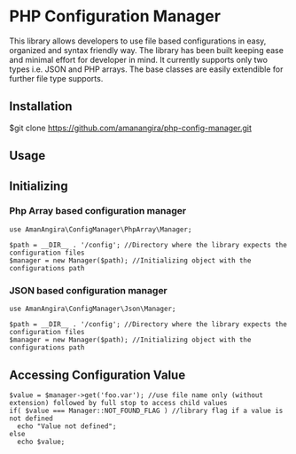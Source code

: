 # PHP Configuration Manager

This library allows developers to use file based configurations in easy, organized and syntax friendly way. The library has 
been built keeping ease and minimal effort for developer in mind. It currently supports only two types i.e. JSON and PHP 
arrays. The base classes are easily extendible for further file type supports. 

## Installation

$git clone https://github.com/amanangira/php-config-manager.git

## Usage

## Initializing

### Php Array based configuration manager
```
use AmanAngira\ConfigManager\PhpArray\Manager;

$path = __DIR__ . '/config'; //Directory where the library expects the configuration files
$manager = new Manager($path); //Initializing object with the configurations path
```

### JSON based configuration manager
```
use AmanAngira\ConfigManager\Json\Manager;

$path = __DIR__ . '/config'; //Directory where the library expects the configuration files
$manager = new Manager($path); //Initializing object with the configurations path
```

## Accessing Configuration Value
```
$value = $manager->get('foo.var'); //use file name only (without extension) followed by full stop to access child values
if( $value === Manager::NOT_FOUND_FLAG ) //library flag if a value is not defined 
  echo "Value not defined";
else
  echo $value;
```
